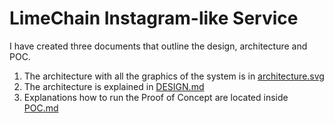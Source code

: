 # LimeChain Instagram-like Service

I have created three documents that outline the design, architecture and POC.

1. The architecture with all the graphics of the system is in [architecture.svg](architecture.svg)
2. The architecture is explained in [DESIGN.md](DESIGN.md)
3. Explanations how to run the Proof of Concept are located inside [POC.md](POC.md)
